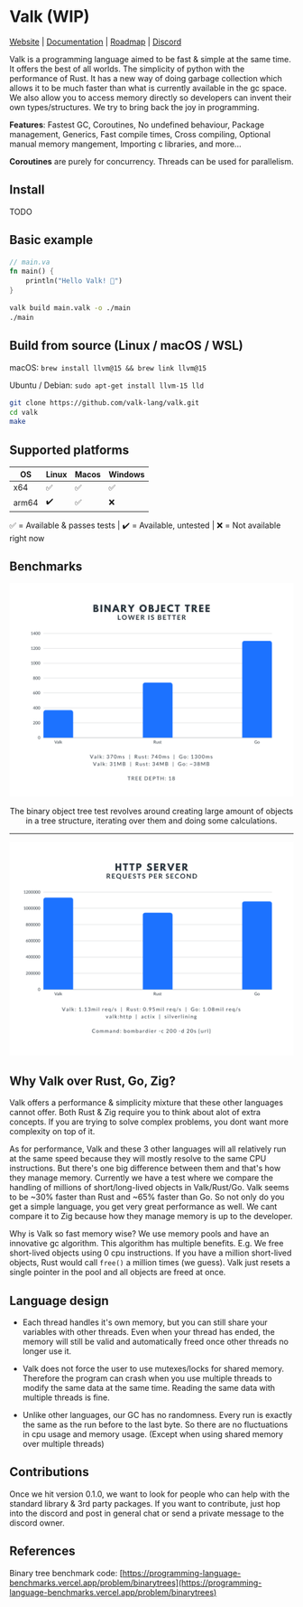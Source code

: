 
# Valk (WIP)

[Website](https://valk-lang.dev) | [Documentation](https://github.com/valk-lang/valk/blob/main/docs/docs.md) | [Roadmap](https://github.com/valk-lang/valk/blob/main/ROADMAP.md) | [Discord](https://discord.gg/RwEGqdSERA)

Valk is a programming language aimed to be fast & simple at the same time. It offers the best of all worlds. The simplicity of python with the performance of Rust. It has a new way of doing garbage collection which allows it to be much faster than what is currently available in the gc space. We also allow you to access memory directly so developers can invent their own types/structures. We try to bring back the joy in programming.

**Features**: Fastest GC, Coroutines, No undefined behaviour, Package management, Generics, Fast compile times, Cross compiling, Optional manual memory mangement, Importing c libraries, and more...

**Coroutines** are purely for concurrency. Threads can be used for parallelism.


## Install

TODO

## Basic example

```rust
// main.va
fn main() {
    println("Hello Valk! 🎉")
}
```

```sh
valk build main.valk -o ./main
./main
```

## Build from source (Linux / macOS / WSL)

macOS: `brew install llvm@15 && brew link llvm@15`

Ubuntu / Debian: `sudo apt-get install llvm-15 lld`

```bash
git clone https://github.com/valk-lang/valk.git
cd valk
make
```

## Supported platforms

| OS | Linux | Macos | Windows |
|--|--|--|--|
| x64 | ✅ | ✅ | ✅ |
| arm64 | ✔️ | ✅ | ❌ |

✅️ = Available & passes tests | ✔️ = Available, untested | ❌️ = Not available right now

## Benchmarks

<div align="center"><p>
    <img src="https://raw.githubusercontent.com/valk-lang/valk/main/misc/valk-bintree.png">
</p>
The binary object tree test revolves around creating large amount of objects in a tree structure, iterating over them and doing some calculations.
</div>

---

<div align="center"><p>
    <img src="https://raw.githubusercontent.com/valk-lang/valk/main/misc/valk-http.png">
</p></div>

## Why Valk over Rust, Go, Zig?

Valk offers a performance & simplicity mixture that these other languages cannot offer. Both Rust & Zig require you to think about alot of extra concepts. If you are trying to solve complex problems, you dont want more complexity on top of it.

As for performance, Valk and these 3 other languages will all relatively run at the same speed because they will mostly resolve to the same CPU instructions. But there's one big difference between them and that's how they manage memory. Currently we have a test where we compare the handling of millions of short/long-lived objects in Valk/Rust/Go. Valk seems to be ~30% faster than Rust and ~65% faster than Go. So not only do you get a simple language, you get very great performance as well. We cant compare it to Zig because how they manage memory is up to the developer.

Why is Valk so fast memory wise? We use memory pools and have an innovative gc algorithm. This algorithm has multiple benefits. E.g. We free short-lived objects using 0 cpu instructions. If you have a million short-lived objects, Rust would call `free()` a million times (we guess). Valk just resets a single pointer in the pool and all objects are freed at once.

## Language design

- Each thread handles it's own memory, but you can still share your variables with other threads. Even when your thread has ended, the memory will still be valid and automatically freed once other threads no longer use it.

- Valk does not force the user to use mutexes/locks for shared memory. Therefore the program can crash when you use multiple threads to modify the same data at the same time. Reading the same data with multiple threads is fine.

- Unlike other languages, our GC has no randomness. Every run is exactly the same as the run before to the last byte. So there are no fluctuations in cpu usage and memory usage. (Except when using shared memory over multiple threads)

## Contributions

Once we hit version 0.1.0, we want to look for people who can help with the standard library & 3rd party packages. If you want to contribute, just hop into the discord and post in general chat or send a private message to the discord owner.

## References

Binary tree benchmark code: [https://programming-language-benchmarks.vercel.app/problem/binarytrees](https://programming-language-benchmarks.vercel.app/problem/binarytrees)

